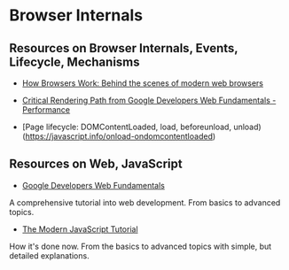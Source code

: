 # Browser Internals


## Resources on Browser Internals, Events, Lifecycle, Mechanisms
- [How Browsers Work: Behind the scenes of modern web browsers](https://www.html5rocks.com/en/tutorials/internals/howbrowserswork/)

- [Critical Rendering Path from Google Developers Web Fundamentals - Performance](https://developers.google.com/web/fundamentals/performance/critical-rendering-path/)

- [Page lifecycle: DOMContentLoaded, load, beforeunload, unload)(https://javascript.info/onload-ondomcontentloaded)


## Resources on Web, JavaScript

- [Google Developers Web Fundamentals](https://developers.google.com/web/fundamentals/)

A comprehensive tutorial into web development. From basics to advanced topics.

- [The Modern JavaScript Tutorial](https://javascript.info/)

How it's done now. From the basics to advanced topics with simple, but detailed explanations.
